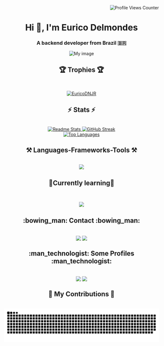 <div align="right">
    <img src="https://komarev.com/ghpvc/?username=EuricoDNJR" alt="Profile Views Counter">
</div>

<h1 align="center">Hi 👋, I'm Eurico Delmondes</h1>
<h3 align="center">A backend developer from Brazil 🇧🇷</h3>

<div align="center">
  <img src="https://user-images.githubusercontent.com/67143213/116002490-5ef7a280-a5d0-11eb-9dcc-bace97f0e494.png" alt="My image")
</div>

<h2 align="center">🏆 Trophies 🏆</h2>
  <br>
  <p align="center">
    <a href="https://github.com/ryo-ma/github-profile-trophy">
      <img src="https://github-profile-trophy.vercel.app/?username=EuricoDNJR&theme=radical&title=Joined2020,Stars,Followers,Issues,Repositories,Commits,PullRequest,Experience" alt="EuricoDNJR" />
    </a>
  </p>

<div align="center">
  <h2 align="center">⚡ Stats ⚡</h2>
  <br>
  <div align="center">
    <a href="https://github.com/EuricoDNJR">
      <img width=390 src="https://github-readme-stats.vercel.app/api?username=EuricoDNJR&show_icons=true&theme=transparent&include_all_commits=true&border_radius=10" alt="Readme Stats" />
    </a>
    <a href="https://git.io/streak-stats">
      <img width=410 src="https://streak-stats.demolab.com/?user=EuricoDNJR&theme=transparent&border_radius=10" alt="GitHub Streak" />
    </a>
  </div>
  <div align="center">
    <a href="https://github.com/EuricoDNJR">
      <img src="https://github-readme-stats.vercel.app/api/top-langs/?username=EuricoDNJR&layout=compact&theme=transparent&border_radius=10&hide=jupyter%20notebook" alt="Top Languages" />
    </a>
  </div>
</div>



<h2 align="center">⚒️ Languages-Frameworks-Tools ⚒️</h2>
<br/>
<div align="center">
    <img src="https://skillicons.dev/icons?i=py,c,mysql,fastapi,aws,linux,github,git,vscode&perline=3" />
</div>

<div align="center">  
  <h2>🧐Currently learning🧐</h2>
  <br>
  <p><img src="https://skillicons.dev/icons?i=js,html,css,docker"/></p>
</div>

<div align="center">
  <h2>:bowing_man: Contact :bowing_man:</h2>
  <br>
  <a href="https://www.linkedin.com/in/eurico-junior-5b54a625b/" target="_blank"><img align="center" src="https://img.shields.io/badge/-LinkedIn-%230077B5?style=for-the-badge&logo=linkedin&logoColor=white"></a>
  <a href="mailto:euricojunior1011@gmail.com" target="_blank"><img align="center" src="https://img.shields.io/badge/-Gmail-D14836?style=for-the-badge&logo=gmail&logoColor=white"></a>
 </div>
 
<div align="center">
  <h2>:man_technologist: Some Profiles :man_technologist:</h2>
  <br>
  <a href="https://leetcode.com/massaultyplay/" target="_blank"><img align="center" src="https://img.shields.io/static/v1?style=for-the-badge&message=LeetCode&color=222222&logo=LeetCode&logoColor=FFA116&label="></a>
  <a href="https://tryhackme.com/p/c0r3" target="_blank"><img align="center" src="https://img.shields.io/static/v1?style=for-the-badge&message=TryHackMe&color=212C42&logo=TryHackMe&logoColor=FFFFFF&label="></a>
</div>



<div align="center">
  <h2>🐍 My Contributions 🐍</h2>
  <br>
  <img alt="snake eating my contributions" src="https://github.com/EuricoDNJR/EuricoDNJR/blob/output/github-contribution-grid-snake-dark.svg?palette=github-dark" />
  
  <br/><br/><br/>
</div>
